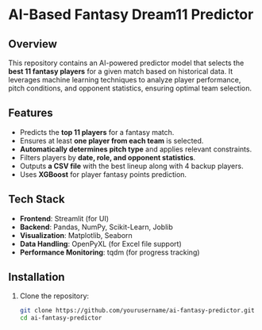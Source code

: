 # AI-Based Fantasy Dream11 Predictor

## Overview

This repository contains an AI-powered predictor model that selects the **best 11 fantasy players** for a given match based on historical data. It leverages machine learning techniques to analyze player performance, pitch conditions, and opponent statistics, ensuring optimal team selection.

## Features

- Predicts the **top 11 players** for a fantasy match.
- Ensures at least **one player from each team** is selected.
- **Automatically determines pitch type** and applies relevant constraints.
- Filters players by **date, role, and opponent statistics**.
- Outputs **a CSV file** with the best lineup along with 4 backup players.
- Uses **XGBoost** for player fantasy points prediction.

## Tech Stack

- **Frontend**: Streamlit (for UI)
- **Backend**: Pandas, NumPy, Scikit-Learn, Joblib
- **Visualization**: Matplotlib, Seaborn
- **Data Handling**: OpenPyXL (for Excel file support)
- **Performance Monitoring**: tqdm (for progress tracking)

## Installation

1. Clone the repository:
   ```bash
   git clone https://github.com/yourusername/ai-fantasy-predictor.git
   cd ai-fantasy-predictor
